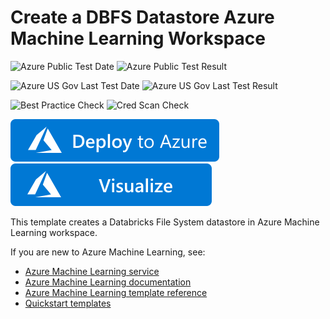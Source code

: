 # Create a DBFS Datastore Azure Machine Learning Workspace

![Azure Public Test Date](https://azurequickstartsservice.blob.core.windows.net/badges/101-machine-learning-datastore-create-dbfs/PublicLastTestDate.svg)
![Azure Public Test Result](https://azurequickstartsservice.blob.core.windows.net/badges/101-machine-learning-datastore-create-dbfs/PublicDeployment.svg)

![Azure US Gov Last Test Date](https://azurequickstartsservice.blob.core.windows.net/badges/101-machine-learning-datastore-create-dbfs/FairfaxLastTestDate.svg)
![Azure US Gov Last Test Result](https://azurequickstartsservice.blob.core.windows.net/badges/101-machine-learning-datastore-create-dbfs/FairfaxDeployment.svg)

![Best Practice Check](https://azurequickstartsservice.blob.core.windows.net/badges/101-machine-learning-datastore-create-dbfs/BestPracticeResult.svg)
![Cred Scan Check](https://azurequickstartsservice.blob.core.windows.net/badges/101-machine-learning-datastore-create-dbfs/CredScanResult.svg)

[![Deploy To Azure](https://raw.githubusercontent.com/Azure/azure-quickstart-templates/master/1-CONTRIBUTION-GUIDE/images/deploytoazure.svg?sanitize=true)](https://portal.azure.com/#create/Microsoft.Template/uri/https%3A%2F%2Fraw.githubusercontent.com%2FAzure%2Fazure-quickstart-templates%2Fmaster%2F101-machine-learning-datastore-create-dbfs%2Fazuredeploy.json)
[![Visualize](https://raw.githubusercontent.com/Azure/azure-quickstart-templates/master/1-CONTRIBUTION-GUIDE/images/visualizebutton.svg?sanitize=true)](http://armviz.io/#/?load=https%3A%2F%2Fraw.githubusercontent.com%2FAzure%2Fazure-quickstart-templates%2Fmaster%2F101-machine-learning-datastore-create-dbfs%2Fazuredeploy.json)

This template creates a Databricks File System datastore in Azure Machine Learning workspace.

If you are new to Azure Machine Learning, see:

- [Azure Machine Learning service](https://azure.microsoft.com/services/machine-learning-service/)
- [Azure Machine Learning documentation](https://docs.microsoft.com/azure/machine-learning/)
- [Azure Machine Learning template reference](https://docs.microsoft.com/azure/templates/microsoft.machinelearningservices/allversions)
- [Quickstart templates](https://azure.microsoft.com/resources/templates/)